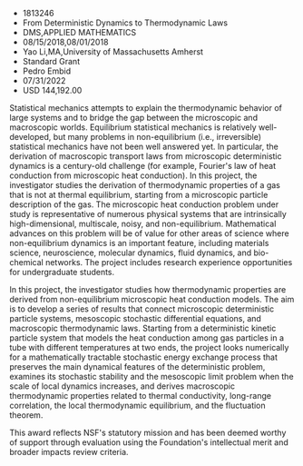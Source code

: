 
* 1813246
* From Deterministic Dynamics to Thermodynamic Laws
* DMS,APPLIED MATHEMATICS
* 08/15/2018,08/01/2018
* Yao Li,MA,University of Massachusetts Amherst
* Standard Grant
* Pedro Embid
* 07/31/2022
* USD 144,192.00

Statistical mechanics attempts to explain the thermodynamic behavior of large
systems and to bridge the gap between the microscopic and macroscopic worlds.
Equilibrium statistical mechanics is relatively well-developed, but many
problems in non-equilibrium (i.e., irreversible) statistical mechanics have not
been well answered yet. In particular, the derivation of macroscopic transport
laws from microscopic deterministic dynamics is a century-old challenge (for
example, Fourier's law of heat conduction from microscopic heat conduction). In
this project, the investigator studies the derivation of thermodynamic
properties of a gas that is not at thermal equilibrium, starting from a
microscopic particle description of the gas. The microscopic heat conduction
problem under study is representative of numerous physical systems that are
intrinsically high-dimensional, multiscale, noisy, and non-equilibrium.
Mathematical advances on this problem will be of value for other areas of
science where non-equilibrium dynamics is an important feature, including
materials science, neuroscience, molecular dynamics, fluid dynamics, and bio-
chemical networks. The project includes research experience opportunities for
undergraduate students.

In this project, the investigator studies how thermodynamic properties are
derived from non-equilibrium microscopic heat conduction models. The aim is to
develop a series of results that connect microscopic deterministic particle
systems, mesoscopic stochastic differential equations, and macroscopic
thermodynamic laws. Starting from a deterministic kinetic particle system that
models the heat conduction among gas particles in a tube with different
temperatures at two ends, the project looks numerically for a mathematically
tractable stochastic energy exchange process that preserves the main dynamical
features of the deterministic problem, examines its stochastic stability and the
mesoscopic limit problem when the scale of local dynamics increases, and derives
macroscopic thermodynamic properties related to thermal conductivity, long-range
correlation, the local thermodynamic equilibrium, and the fluctuation theorem.

This award reflects NSF's statutory mission and has been deemed worthy of
support through evaluation using the Foundation's intellectual merit and broader
impacts review criteria.

